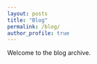 ```yaml
---
layout: posts
title: "Blog"
permalink: /blog/
author_profile: true
---
```


Welcome to the blog archive.

